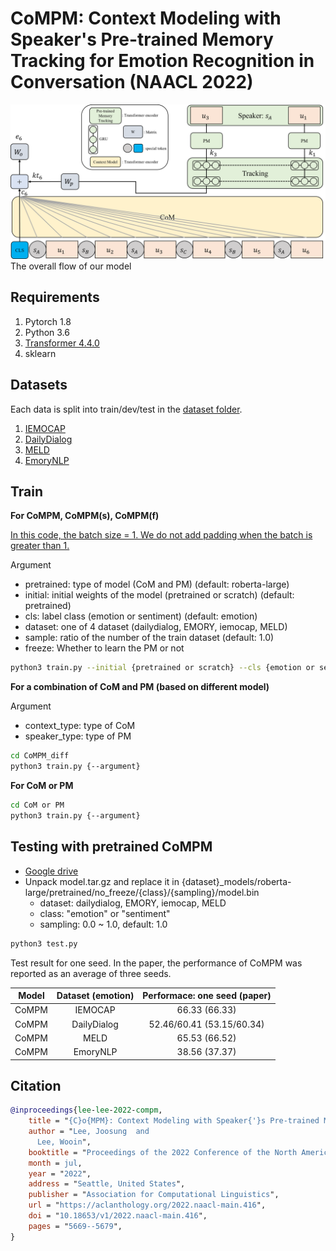 # CoMPM: Context Modeling with Speaker's Pre-trained Memory Tracking for Emotion Recognition in Conversation (NAACL 2022)
![model](./image/model.png)
The overall flow of our model

## Requirements
1. Pytorch 1.8
2. Python 3.6
3. [Transformer 4.4.0](https://github.com/huggingface/transformers)
4. sklearn

## Datasets
Each data is split into train/dev/test in the [dataset folder](https://github.com/rungjoo/CoMPM/tree/master/dataset).
1. [IEMOCAP](https://sail.usc.edu/iemocap/iemocap_publication.htm)
2. [DailyDialog](http://yanran.li/dailydialog.html)
3. [MELD](https://github.com/declare-lab/MELD/)
4. [EmoryNLP](https://github.com/emorynlp/emotion-detection)

## Train
**For CoMPM, CoMPM(s), CoMPM(f)**

[In this code, the batch size = 1. We do not add padding when the batch is greater than 1.](https://github.com/rungjoo/CoMPM/issues/2)

Argument
- pretrained: type of model (CoM and PM) (default: roberta-large)
- initial: initial weights of the model (pretrained or scratch) (default: pretrained)
- cls: label class (emotion or sentiment) (default: emotion)
- dataset: one of 4 dataset (dailydialog, EMORY, iemocap, MELD)
- sample: ratio of the number of the train dataset (default: 1.0)
- freeze: Whether to learn the PM or not

```bash
python3 train.py --initial {pretrained or scratch} --cls {emotion or sentiment} --dataset {dataset} {--freeze}
```

**For a combination of CoM and PM (based on different model)**

Argument
- context_type: type of CoM
- speaker_type: type of PM
```bash
cd CoMPM_diff
python3 train.py {--argument}
```

**For CoM or PM**
```bash
cd CoM or PM
python3 train.py {--argument}
```

## Testing with pretrained CoMPM
- [Google drive](https://drive.google.com/file/d/1gnjsPCizidd3OXJMN4-cPa2KJ2bxFgQy/view?usp=share_link)
- Unpack model.tar.gz and replace it in {dataset}_models/roberta-large/pretrained/no_freeze/{class}/{sampling}/model.bin
    - dataset: dailydialog, EMORY, iemocap, MELD
    - class: "emotion" or "sentiment"
    - sampling: 0.0 ~ 1.0, default: 1.0
    
```bash
python3 test.py
```
Test result for one seed. In the paper, the performance of CoMPM was reported as an average of three seeds.

| Model | Dataset (emotion) | Performace: one seed (paper) |
| :------: | :-------: | :-------: | 
| CoMPM | IEMOCAP | 66.33 (66.33) |
| CoMPM | DailyDialog | 52.46/60.41 (53.15/60.34) |
| CoMPM | MELD | 65.53 (66.52) |
| CoMPM | EmoryNLP | 38.56 (37.37) |

## Citation

```bibtex
@inproceedings{lee-lee-2022-compm,
    title = "{C}o{MPM}: Context Modeling with Speaker{'}s Pre-trained Memory Tracking for Emotion Recognition in Conversation",
    author = "Lee, Joosung  and
      Lee, Wooin",
    booktitle = "Proceedings of the 2022 Conference of the North American Chapter of the Association for Computational Linguistics: Human Language Technologies",
    month = jul,
    year = "2022",
    address = "Seattle, United States",
    publisher = "Association for Computational Linguistics",
    url = "https://aclanthology.org/2022.naacl-main.416",
    doi = "10.18653/v1/2022.naacl-main.416",
    pages = "5669--5679",
}
```
